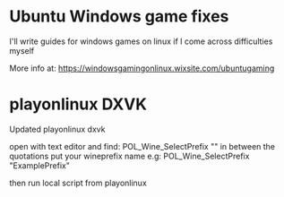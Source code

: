 # Ubuntu Windows game fixes
I'll write guides for windows games on linux if I come across difficulties myself

More info at: https://windowsgamingonlinux.wixsite.com/ubuntugaming

# playonlinux DXVK
Updated playonlinux dxvk

open with text editor and find: POL_Wine_SelectPrefix ""
in between the quotations put your wineprefix name e.g:  POL_Wine_SelectPrefix "ExamplePrefix"

then run local script from playonlinux
